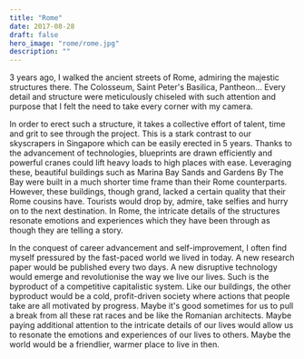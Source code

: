 ```yaml
---
title: "Rome"
date: 2017-08-28
draft: false
hero_image: "rome/rome.jpg"
description: ""
---
```


3 years ago, I walked the ancient streets of Rome, admiring the majestic structures there. The Colosseum, Saint Peter's Basilica, Pantheon... Every detail and structure were meticulously chiseled with such attention and purpose that I felt the need to take every corner with my camera.

In order to erect such a structure, it takes a collective effort of talent, time and grit to see through the project. This is a stark contrast to our skyscrapers in Singapore which can be easily erected in 5 years. Thanks to the advancement of technologies, blueprints are drawn efficiently and powerful cranes could lift heavy loads to high places with ease. Leveraging these, beautiful buildings such as Marina Bay Sands and Gardens By The Bay were built in a much shorter time frame than their Rome counterparts. However, these buildings, though grand, lacked a certain quality that their Rome cousins have. Tourists would drop by, admire, take selfies and hurry on to the next destination. In Rome, the intricate details of the structures resonate emotions and experiences which they have been through as though they are telling a story.

In the conquest of career advancement and self-improvement, I often find myself pressured by the fast-paced world we lived in today. A new research paper would be published every two days. A new disruptive technology would emerge and revolutionise the way we live our lives. Such is the byproduct of a competitive capitalistic system. Like our buildings, the other byproduct would be a cold, profit-driven society where actions that people take are all motivated by progress. Maybe it's good sometimes for us to pull a break from all these rat races and be like the Romanian architects. Maybe paying additional attention to the intricate details of our lives would allow us to resonate the emotions and experiences of our lives to others. Maybe the world would be a friendlier, warmer place to live in then.